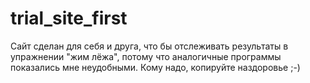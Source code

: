 # trial_site_first
Сайт сделан для себя и друга, что бы отслеживать результаты в упражнении "жим лёжа", потому что аналогичные программы показались мне неудобными.
Кому надо, копируйте наздоровье ;-)
